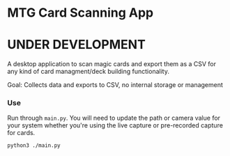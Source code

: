 # MTG Card Scanning App

# UNDER DEVELOPMENT #

A desktop application to scan magic cards and export them as a CSV for any kind of card managment/deck building functionality.

Goal: Collects data and exports to CSV, no internal storage or management

### Use

Run through `main.py`. You will need to update the path or camera value for your system whether you're using the live capture or pre-recorded capture for cards.

```sh
python3 ./main.py
```
